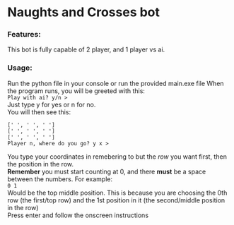 <h1>Naughts and Crosses bot</h1>
<h3>Features:</h3>
This bot is fully capable of 2 player, and 1 player vs ai.

<h3>Usage:</h3>
Run the python file in your console or run the provided main.exe file
When the program runs, you will be greeted with this: <br />
<code>Play with ai? y/n > </code> <br />
Just type y for yes or n for no. <br />
You will then see this:

    [' ', ' ', ' ']
    [' ', ' ', ' ']
    [' ', ' ', ' ']
    Player n, where do you go? y x > 
    
You type your coordinates in remebering to but the <em>row</em> you want first, then the position in the row.<br />
<strong>Remember</strong> you must start counting at 0, and there <strong>must</strong> be a space between the numbers. For example:<br />
 `0 1`<br />
 Would be the top middle position. This is because you are choosing the 0th row (the first/top row) and the 1st position in it (the second/middle position in the row)<br />
 Press enter and follow the onscreen instructions
